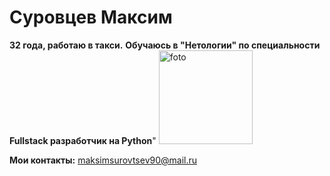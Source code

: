 # Суровцев Максим
**32 года, работаю в такси.**
**Обучаюсь в "Нетологии" по специальности Fullstack разработчик на Python**"
<image src="foto.jpg" alt="foto" width=150>

**Мои контакты:** 
<maksimsurovtsev90@mail.ru>
